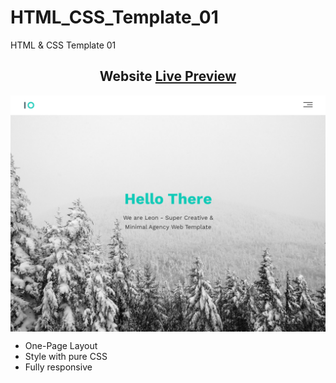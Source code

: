 # HTML_CSS_Template_01
HTML &amp; CSS Template 01

<h2 align="center">Website <a href="https://issakass.github.io/HTML_CSS_Template_01/">Live Preview</a></h2>
<img align="center" src="preview.png" alt="Preview Image" />
<br/>

- One-Page Layout
- Style with pure CSS
- Fully responsive
